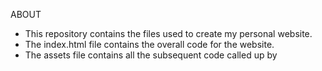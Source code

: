 ABOUT
- This repository contains the files used to create my personal website.
- The index.html file contains the overall code for the website.
- The assets file contains all the subsequent code called up by 

